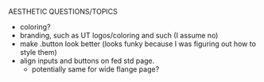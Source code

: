 AESTHETIC QUESTIONS/TOPICS
- coloring?
- branding, such as UT logos/coloring and such (I assume no)
- make .button look better (looks funky because I was figuring out how to style them)
- align inputs and buttons on fed std page.
    - potentially same for wide flange page?